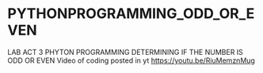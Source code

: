 # PYTHONPROGRAMMING_ODD_OR_EVEN
LAB ACT 3
PHYTON PROGRAMMING DETERMINING IF THE NUMBER IS ODD OR EVEN
Video of coding posted in yt
https://youtu.be/RiuMemznMug
